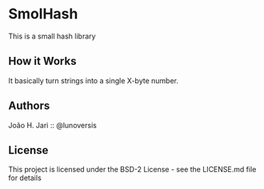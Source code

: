 # SmolHash
This is a small hash library
## How it Works
It basically turn strings into a single X-byte number.
## Authors
João H. Jari :: @lunoversis
## License
This project is licensed under the BSD-2 License - see the LICENSE.md file for details